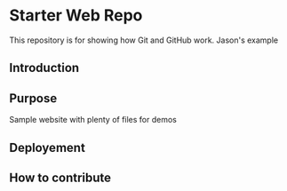 # Starter Web Repo

This repository is for showing how Git and GitHub work. Jason's example

## Introduction

## Purpose

Sample website with plenty of files for demos

## Deployement


## How to contribute

